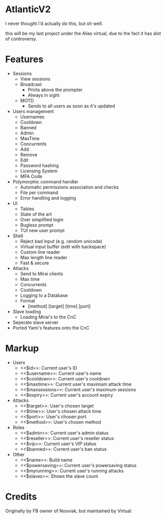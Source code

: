 # AtlanticV2
I never thought i'd actually do this, but oh well.

this will be my last project under the Alias virtual, due to the fact it has alot of controversy.

# Features
- Sessions
    - View sessions
    - Broadcast
        - Prints above the prompter
        - Always in sight
    - MOTD
        - Sends to all users as soon as it's updated
- Users management
    - Usernames
    - Cooldown
    - Banned
    - Admin
    - MaxTime
    - Concurrents
    - Add
    - Remove
    - Edit
    - Password hashing
    - Licensing System
    - MFA Code
- Polymorphic command handler
    - Automatic permissions association and checks
    - File per command
    - Error handling and logging
- UI
    - Tables
    - State of the art
    - Over simplified login
    - Bugless prompt
    - TUI new user prompt
- Shell
    - Reject bad input (e.g. random unicode)
    - Virtual input buffer (edit with backspace)
    - Custom line reader
    - Max length line reader
    - Fast & secure
- Attacks
    - Send to Mirai clients
    - Max time
    - Concurrents
    - Cooldown
    - Logging to a Database
    - Format
        - [method] [target] [time] [port]
- Slave loading
    - Loading Mirai's to the CnC
- Seperate slave server
- Ported Yami's features onto the CnC
# Markup
- Users
    - <<$id>>: Current user's ID
    - <<$username>>: Current user's name
    - <<$cooldown>>: Current user's cooldown
    - <<$maxtime>>: Current user's maximum attack time
    - <<$maxsessions>>: Current user's maximum sessions
    - <<$expiry>>: Current user's account expiry
- Attacks
    - <<$target>>: User's chosen target
    - <<$time>>: User's chosen attack time
    - <<$port>>: User's chosen port
    - <<$method>>: User's chosen method
- Roles
    - <<$admin>>: Current user's admin status
    - <<$reseller>>: Current user's reseller status
    - <<$vip>>: Current user's VIP status
    - <<$banned>>: Current user's ban status
- Other
    - <<$name>>: Build name
    - <<$powersaving>>: Current user's powersaving status
    - <<$myrunning>>: Current user's running attacks
    - <<$slaves>>: Shows the slave count

# Credits
Originally by FB owner of Nosviak, but maintained by Virtual.

